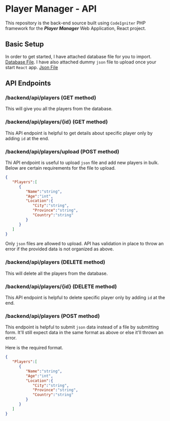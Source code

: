 # Player Manager - API

This repository is the back-end source built using `CodeIgniter` PHP framework for the ***Player Manager*** Web Application, React project.

## Basic Setup

In order to get started, I have attached database file for you to import. [Database File](../player_manager.sql). I have also attached dummy `json` file to upload once your start `React` app. [Json File](../players.json)

## API Endpoints

### /backend/api/players (GET method)

This will give you all the players from the database.

### /backend/api/players/{id} (GET method)

This API endpoint is helpful to get details about specific player only by adding `id` at the end.

### /backend/api/players/upload (POST method)

Thi API endpoint is useful to upload `json` file and add new players in bulk. Below are certain requirements for the file to upload.

```json
{
   "Players":[
      {
         "Name":"string",
         "Age":"int",
         "Location":{
            "City":"string",
            "Province":"string",
            "Country":"string"
         }
      }
   ]
}
```

Only `json` files are allowed to upload. API has validation in place to throw an error if the provided data is not organized as above.

### /backend/api/players (DELETE method)

This will delete all the players from the database.

### /backend/api/players/{id} (DELETE method)

This API endpoint is helpful to delete specific player only by adding `id` at the end.

### /backend/api/players (POST method)

This endpoint is helpful to submit `json` data instead of a file by submitting form. It'll still expect data in the same format as above or else it'll thrown an error.

Here is the required format.

```json
{
   "Players":[
      {
         "Name":"string",
         "Age":"int",
         "Location":{
            "City":"string",
            "Province":"string",
            "Country":"string"
         }
      }
   ]
}
```
